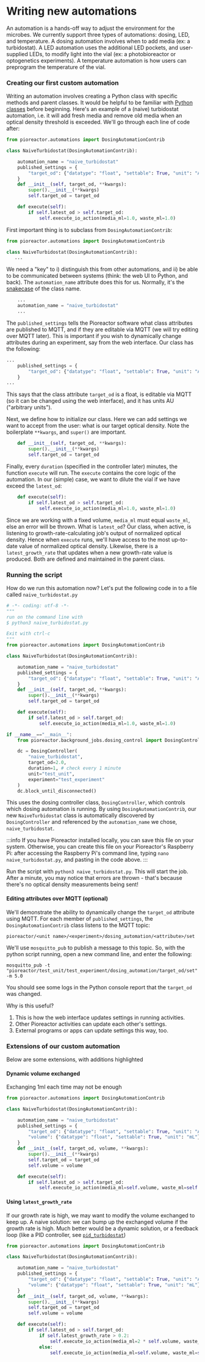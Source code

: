 # Writing new automations


An automation is a hands-off way to adjust the environment for the microbes. We currently support three types of automations: dosing, LED, and temperature. A dosing automation involves when to add media (ex: a turbidostat). A LED automation uses the additional LED pockets, and user-supplied LEDs, to modify light into the vial (ex: a photobioreactor or optogenetics experiments). A temperature automation is how users can preprogram the temperature of the vial.

### Creating our first custom automation

Writing an automation involves creating a Python class with specific methods and parent classes. It would be helpful to be familiar with [Python classes](https://realpython.com/python3-object-oriented-programming/) before beginning. Here's an example of a (naive) turbidostat automation, i.e. it will add fresh media and remove old media when an optical density threshold is exceeded. We'll go through each line of code after:

```python
from pioreactor.automations import DosingAutomationContrib

class NaiveTurbidostat(DosingAutomationContrib):

    automation_name = "naive_turbidostat"
    published_settings = {
        "target_od": {"datatype": "float", "settable": True, "unit": "AU"},
    }
    def __init__(self, target_od, **kwargs):
        super().__init__(**kwargs)
        self.target_od = target_od

    def execute(self):
        if self.latest_od > self.target_od:
            self.execute_io_action(media_ml=1.0, waste_ml=1.0)
```

First important thing is to subclass from `DosingAutomationContrib`:

```python
from pioreactor.automations import DosingAutomationContrib

class NaiveTurbidostat(DosingAutomationContrib):
   ...
```

We need a "key" to i) distinguish this from other automations, and ii) be able to be communicated between systems (think: the web UI to Python, and back). The `automation_name` attribute does this for us. Normally, it's the [snakecase](https://en.wikipedia.org/wiki/Snake_case) of the class name.

```python
    ...
    automation_name = "naive_turbidostat"
    ...
```

The `published_settings` tells the Pioreactor software what class attributes are published to MQTT, and if they are editable via MQTT (we will try editing over MQTT later). This is important if you wish to dynamically change attributes during an experiment, say from the web interface. Our class has the following:

```python
...
    published_settings = {
        "target_od": {"datatype": "float", "settable": True, "unit": "AU"},
    }
...
```

This says that the class attribute `target_od` is a float, is editable via MQTT (so it can be changed using the web interface), and it has units AU ("arbitrary units").


Next, we define how to initialize our class. Here we can add settings we want to accept from the user: what is our target optical density. Note the boilerplate `**kwargs`, and `super()` are important.

```python
    def __init__(self, target_od, **kwargs):
        super().__init__(**kwargs)
        self.target_od = target_od
```

Finally, every `duration` (specified in the controller later) minutes, the function `execute` will run. The `execute` contains the core logic of the automation. In our (simple) case, we want to dilute the vial if we have exceed the `latest_od`:

```python
    def execute(self):
        if self.latest_od > self.target_od:
            self.execute_io_action(media_ml=1.0, waste_ml=1.0)
```

Since we are working with a fixed volume, `media_ml` must equal `waste_ml`, else an error will be thrown. What is `latest_od`? Our class, when active, is listening to growth-rate-calculating job's output of normalized optical density. Hence when `execute` runs, we'll have access to the most up-to-date value of normalized optical density. Likewise, there is a `latest_growth_rate` that updates when a new growth-rate value is produced. Both are defined and maintained in the parent class.

### Running the script

How do we run this automation now? Let's put the following code in to a file called `naive_turbidostat.py`

```python
# -*- coding: utf-8 -*-
"""
run on the command line with
$ python3 naive_turbidostat.py

Exit with ctrl-c
"""
from pioreactor.automations import DosingAutomationContrib

class NaiveTurbidostat(DosingAutomationContrib):

    automation_name = "naive_turbidostat"
    published_settings = {
        "target_od": {"datatype": "float", "settable": True, "unit": "AU"},
    }
    def __init__(self, target_od, **kwargs):
        super().__init__(**kwargs)
        self.target_od = target_od

    def execute(self):
        if self.latest_od > self.target_od:
            self.execute_io_action(media_ml=1.0, waste_ml=1.0)

if __name__=="__main__":
    from pioreactor.background_jobs.dosing_control import DosingController

    dc = DosingController(
        "naive_turbidostat",
        target_od=2.0,
        duration=1, # check every 1 minute
        unit="test_unit",
        experiment="test_experiment"
    )
    dc.block_until_disconnected()

```
This uses the dosing controller class, `DosingController`, which controls which dosing automation is running. By using `DosingAutomationContrib`, our new `NaiveTurbidostat` class is automatically discovered by `DosingController` and referenced by the `automation_name` we chose, `naive_turbidostat`.

:::info
If you have Pioreactor installed locally, you can save this file on your system. Otherwise, you can create this file on your Pioreactor's Raspberry Pi: after accessing the Raspberry Pi's command line, typing `nano naive_turbidostat.py`, and pasting in the code above.
:::

Run the script with `python3 naive_turbidostat.py`. This will start the job. After a minute, you may notice that errors are thrown - that's because there's no optical density measurements being sent!

#### Editing attributes over MQTT (optional)

We'll demonstrate the ability to dynamically change the `target_od` attribute using MQTT. For each member of `published_settings`, the `DosingAutomationContrib` class listens to the MQTT topic:
```
pioreactor/<unit name>/<experiment>/dosing_automation/<attribute>/set
```

We'll use `mosquitto_pub` to publish a message to this topic. So, with the python script running, open a new command line, and enter the following:

```
mosquitto_pub -t "pioreactor/test_unit/test_experiment/dosing_automation/target_od/set" -m 5.0
```

You should see some logs in the Python console report that the `target_od` was changed.

Why is this useful?

1. This is how the web interface updates settings in running activities.
2. Other Pioreactor activities can update each other's settings.
3. External programs or apps can update settings this way, too.



### Extensions of our custom automation

Below are some extensions, with additions highlighted

#### Dynamic volume exchanged

Exchanging 1ml each time may not be enough

```python {8,10,13,17}
from pioreactor.automations import DosingAutomationContrib

class NaiveTurbidostat(DosingAutomationContrib):

    automation_name = "naive_turbidostat"
    published_settings = {
        "target_od": {"datatype": "float", "settable": True, "unit": "AU"},
        "volume": {"datatype": "float", "settable": True, "unit": "mL"},
    }
    def __init__(self, target_od, volume, **kwargs):
        super().__init__(**kwargs)
        self.target_od = target_od
        self.volume = volume

    def execute(self):
        if self.latest_od > self.target_od:
            self.execute_io_action(media_ml=self.volume, waste_ml=self.volume)
```



#### Using `latest_growth_rate`

If our growth rate is high, we may want to modify the volume exchanged to keep up. A naive solution: we can bump up the exchanged volume if the growth rate is high. Much better would be a dynamic solution, or a feedback loop (like a PID controller, see [`pid_turbidostat`](https://github.com/Pioreactor/pioreactor/blob/master/pioreactor/automations/dosing/pid_turbidostat.py))


```python {8,10,13,17}
from pioreactor.automations import DosingAutomationContrib

class NaiveTurbidostat(DosingAutomationContrib):

    automation_name = "naive_turbidostat"
    published_settings = {
        "target_od": {"datatype": "float", "settable": True, "unit": "AU"},
        "volume": {"datatype": "float", "settable": True, "unit": "mL"},
    }
    def __init__(self, target_od, volume, **kwargs):
        super().__init__(**kwargs)
        self.target_od = target_od
        self.volume = volume

    def execute(self):
        if self.latest_od > self.target_od:
            if self.latest_growth_rate > 0.2:
                self.execute_io_action(media_ml=2 * self.volume, waste_ml=2 * self.volume)
            else:
                self.execute_io_action(media_ml=self.volume, waste_ml=self.volume)

```

